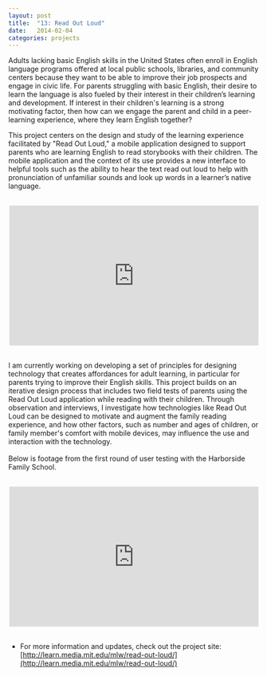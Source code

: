 ```yaml
---
layout: post
title:  "13: Read Out Loud"
date:   2014-02-04
categories: projects
---
```


Adults lacking basic English skills in the United States often enroll in English language programs offered at local public schools, libraries, and community centers because they want to be able to improve their job prospects and engage in civic life. For parents struggling with basic English, their desire to learn the language is also fueled by their interest in their children’s learning and development. If interest in their children's learning is a strong motivating factor, then how can we engage the parent and child in a peer-learning experience, where they learn English together?

This project centers on the design and study of the learning experience facilitated by "Read Out Loud," a mobile application designed to support parents who are learning English to read storybooks with their children. The mobile application and the context of its use provides a new interface to helpful tools such as the ability to hear the text read out loud to help with pronunciation of unfamiliar sounds and look up words in a learner’s native language.

<br>
<center>
    <iframe src="https://player.vimeo.com/video/109415916" width="500" height="281" frameborder="0" webkitallowfullscreen mozallowfullscreen allowfullscreen></iframe>
</center>
<br>

I am currently working on developing a set of principles for designing technology that creates affordances for adult learning, in particular for parents trying to improve their English skills. This project builds on an iterative design process that includes two field tests of parents using the Read Out Loud application while reading with their children. Through observation and interviews, I investigate how technologies like Read Out Loud can be designed to motivate and augment the family reading experience, and how other factors, such as number and ages of children, or family member's comfort with mobile devices, may influence the use and interaction with the technology.
<br><br>
Below is footage from the first round of user testing with the Harborside Family School.

<br>
<center>
     <iframe src="https://player.vimeo.com/video/131668240" width="500" height="281" frameborder="0" webkitallowfullscreen mozallowfullscreen allowfullscreen></iframe>
</center>
<br>

* For more information and updates, check out the project site: [http://learn.media.mit.edu/mlw/read-out-loud/](http://learn.media.mit.edu/mlw/read-out-loud/)
